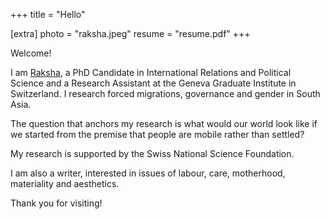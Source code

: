 +++
title = "Hello"

[extra]
photo = "raksha.jpeg"
resume = "resume.pdf"
+++

Welcome!

I am [Raksha](https://www.graduateinstitute.ch/discover-institute/raksha-gopal), a PhD Candidate in International Relations and Political Science and a Research Assistant at the Geneva Graduate Institute in Switzerland. I research forced migrations, governance and gender in South Asia. 

The question that anchors my research is what would our world look like if we started from the premise that people are mobile rather than settled?

My research is supported by the Swiss National Science Foundation. 

I am also a writer, interested in issues of labour, care, motherhood, materiality and aesthetics.

Thank you for visiting!
